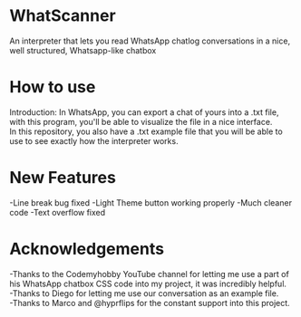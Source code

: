 # WhatScanner
An interpreter that lets you read WhatsApp chatlog conversations in a nice, well structured, Whatsapp-like chatbox

# How to use
Introduction: In WhatsApp, you can export a chat of yours into a .txt file, with this program, you'll be able to visualize the file in a nice interface. <br/>
In this repository, you also have a .txt example file that you will be able to use to see exactly how the interpreter works.

# New Features
-Line break bug fixed
-Light Theme button working properly
-Much cleaner code
-Text overflow fixed

# Acknowledgements
-Thanks to the Codemyhobby YouTube channel for letting me use a part of his WhatsApp chatbox CSS code into my project, it was incredibly helpful. </br>
-Thanks to Diego for letting me use our conversation as an example file. </br>
-Thanks to Marco and @hyprflips for the constant support into this project.
